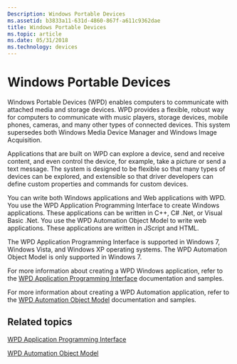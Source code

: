 ```yaml
---
Description: Windows Portable Devices
ms.assetid: b3833a11-631d-4860-867f-a611c9362dae
title: Windows Portable Devices
ms.topic: article
ms.date: 05/31/2018
ms.technology: devices
---
```


# Windows Portable Devices

Windows Portable Devices (WPD) enables computers to communicate with attached media and storage devices. WPD provides a flexible, robust way for computers to communicate with music players, storage devices, mobile phones, cameras, and many other types of connected devices. This system supersedes both Windows Media Device Manager and Windows Image Acquisition.

Applications that are built on WPD can explore a device, send and receive content, and even control the device, for example, take a picture or send a text message. The system is designed to be flexible so that many types of devices can be explored, and extensible so that driver developers can define custom properties and commands for custom devices.

You can write both Windows applications and Web applications with WPD. You use the WPD Application Programming Interface to create Windows applications. These applications can be written in C++, C\# .Net, or Visual Basic .Net. You use the WPD Automation Object Model to write web applications. These applications are written in JScript and HTML.

The WPD Application Programming Interface is supported in Windows 7, Windows Vista, and Windows XP operating systems. The WPD Automation Object Model is only supported in Windows 7.

For more information about creating a WPD Windows application, refer to the [WPD Application Programming Interface](https://msdn.microsoft.com/en-us/library/Dd389005(v=VS.85).aspx) documentation and samples.

For more information about creating a WPD Automation application, refer to the [WPD Automation Object Model](https://msdn.microsoft.com/en-us/library/Dd389295(v=VS.85).aspx) documentation and samples.

## Related topics

<dl> <dt>


</dt> <dt>

[WPD Application Programming Interface](https://msdn.microsoft.com/en-us/library/Dd389005(v=VS.85).aspx)
</dt> <dt>

[WPD Automation Object Model](https://msdn.microsoft.com/en-us/library/Dd389295(v=VS.85).aspx)
</dt> </dl>

 

 



